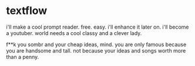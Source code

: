 # textflow
i'll make a cool prompt reader. free. easy. i'll enhance it later on.
i'll become a youtuber. world needs a cool classy and a clever lady. 

f**k you sombr and your cheap ideas, mind. you are only famous because you are handsome and tall. not because your ideas and songs worth more than a penny.
